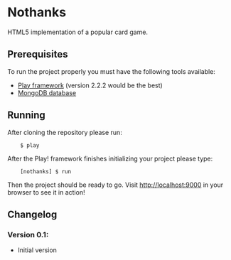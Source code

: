 # Nothanks

HTML5 implementation of a popular card game.

## Prerequisites

To run the project properly you must have the following tools available:

* [Play framework](http://www.playframework.com/) (version 2.2.2 would be the best)
* [MongoDB database](https://www.mongodb.org/)

## Running

After cloning the repository please run:

```
	$ play
```

After the Play! framework finishes initializing your project please type:

```
	[nothanks] $ run
```

Then the project should be ready to go. Visit [http://localhost:9000](http://localhost:9000) in your browser to see it in action!

## Changelog

### Version 0.1:
* Initial version